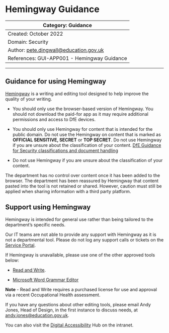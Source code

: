 # Hemingway Guidance

| Category: Guidance |
------------------------|
| Created: October 2022 |
| Domain: Security |
| Author: pete.dingwall@education.gov.uk |
| References: GUI-APP001 - Hemingway Guidance |
---

## Guidance for using Hemingway

[Hemingway](https://hemingwayapp.com/) is a writing and editing tool designed to help improve the quality of your writing.

* You should only use the browser-based version of Hemingway. You should not download the paid-for app as it may require additional permissions and access to DfE devices.

* You should only use Hemingway for content that is intended for the public domain. Do not use the Hemingway on content that is marked as **OFFICIAL SENSITIVE, SECRET** or **TOP SECRET**.  Do not use Hemingway if you are unsure about the classification of your content. 
[DfE Guidance for Security classifications and document handling](https://educationgovuk.sharepoint.com/sites/how-do-i/SitePages/security-handling-information.aspx#security-classifications)

* Do not use Hemingway if you are unsure about the classification of your content.

The department has no control over content once it has been added to the browser. The department has been reassured by Hemingway that content pasted into the tool is not retained or shared. However, caution must still be applied when sharing information with a third party platform.

## Support using Hemingway

Hemingway is intended for general use rather than being tailored to the department’s specific needs.

Our IT teams are not able to provide any support with Hemingway as it is not a departmental tool. Please do not log any support calls or tickets on the [Service Portal](https://dfe.service-now.com/serviceportal). 

If Hemingway is unavailable, please use one of the other approved tools below:

* [Read and Write](https://www.texthelp.com/en-gb/products/read-and-write-education/). 

* [Microsoft Word Grammar Editor](https://support.microsoft.com/en-us/office/check-grammar-spelling-and-more-in-word-0f43bf32-ccde-40c5-b16a-c6a282c0d251)

**Note** - Read and Write requires a purchased license for use and approval via a recent Occupational Health assessment.

If you have any questions about other editing tools, please email Andy Jones, Head of Design, in the first instance to discuss needs, at andy.jones@education.gov.uk.

You can also visit the [Digital Accessibility](https://educationgovuk.sharepoint.com/sites/lvewp00043) Hub on the intranet.